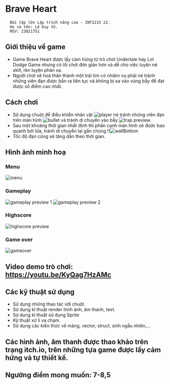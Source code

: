 # Brave Heart  
      Bài tập lớn Lập trình nâng cao - INT2215 22.
      Họ và tên: Lê Duy Vũ.
      MSV: 23021751
## Giới thiệu về game
* Game Brave Heart được lấy cảm hứng từ trò chơi Undertale hay Lol Dodge Game nhưng có lối chơi đơn giản hơn và dễ cho việc luyện né skill, rèn luyện phản xạ.  
* Người chơi sẽ hoá thân thành một trái tim có nhiệm vụ phải né tránh những viên đạn được bắn ra liên tục và không bị sa vào vùng bẫy để đạt được số điểm cao nhất.
## Cách chơi
* Sử dụng chuột để điều khiển nhân vật ![player](https://github.com/notvux00/GameBraveHeart/assets/160476437/4a99f3fa-58f2-4f67-aca5-aa7565366838) né tránh những viên đạn trên màn hình ![bullet](https://github.com/notvux00/GameBraveHeart/assets/160476437/b25f17f2-6b2d-4c72-9730-2807ed8dce16) và tránh di chuyển vào bẫy ![trap preview](https://github.com/notvux00/GameBraveHeart/assets/160476437/0436beda-8ad8-4a14-a5c3-d0cd5b04c230).
* Sau một khoảng thời gian nhất định thì phần cạnh màn hình sẽ được bao quanh bởi lửa, tránh di chuyển lại gần chúng !!![wallBottom](https://github.com/notvux00/GameBraveHeart/assets/160476437/bbf5a437-1a19-4038-ac04-342af464dbed)
* Tốc độ đạn cũng sẽ tăng dần theo thời gian.
## Hình ảnh minh hoạ
### Menu
![menu](https://github.com/notvux00/GameBraveHeart/assets/160476437/f6b13d00-27b3-482a-ab9e-6274339878e3)
### Gameplay
![gameplay preview 1](https://github.com/notvux00/GameBraveHeart/assets/160476437/7dc995c5-c947-4935-8d03-7590d4a00805)
![gameplay preview 2](https://github.com/notvux00/GameBraveHeart/assets/160476437/0266550e-05e0-4c56-88ed-4cc05a2c9b3e)
### Highscore
![highscore preview](https://github.com/notvux00/GameBraveHeart/assets/160476437/06de28b0-db76-4a86-ae48-26724b19f7d3)
### Game over
![gameover](https://github.com/notvux00/GameBraveHeart/assets/160476437/fe3bedff-2d65-465d-ba8b-c52332e5fe0f)
## Video demo trò chơi: https://youtu.be/KyQag7HzAMc
## Các kỹ thuật sử dụng
* Sử dụng những thao tác với chuột.
* Sử dụng kĩ thuật render hình ảnh, âm thanh, text.
* Sử dụng kĩ thuật sử dụng Sprite
* Kỹ thuật xử lí va chạm.
* Sử dụng các kiến thức về mảng, vector, struct, sinh ngẫu nhiên,...
## Các hình ảnh, âm thanh được thao khảo trên trạng itch.io, trên những tựa game được lấy cảm hứng và tự thiết kế.
## Ngưỡng điểm mong muốn: 7-8,5







